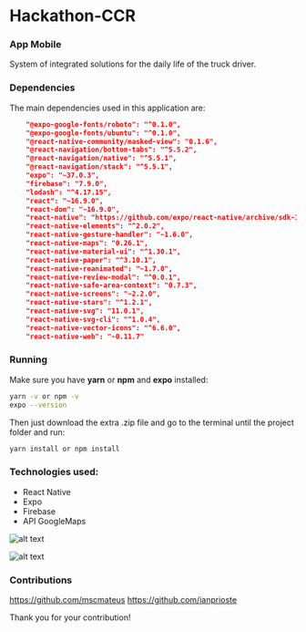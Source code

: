 # Hackathon-CCR

### App Mobile

System of integrated solutions for the daily life of the truck driver.

### Dependencies

The main dependencies used in this application are:

``` json
    "@expo-google-fonts/roboto": "^0.1.0",
    "@expo-google-fonts/ubuntu": "^0.1.0",
    "@react-native-community/masked-view": "0.1.6",
    "@react-navigation/bottom-tabs": "^5.5.2",
    "@react-navigation/native": "^5.5.1",
    "@react-navigation/stack": "^5.5.1",
    "expo": "~37.0.3",
    "firebase": "7.9.0",
    "lodash": "^4.17.15",
    "react": "~16.9.0",
    "react-dom": "~16.9.0",
    "react-native": "https://github.com/expo/react-native/archive/sdk-37.0.1.tar.gz",
    "react-native-elements": "^2.0.2",
    "react-native-gesture-handler": "~1.6.0",
    "react-native-maps": "0.26.1",
    "react-native-material-ui": "^1.30.1",
    "react-native-paper": "^3.10.1",
    "react-native-reanimated": "~1.7.0",
    "react-native-review-modal": "^0.0.1",
    "react-native-safe-area-context": "0.7.3",
    "react-native-screens": "~2.2.0",
    "react-native-stars": "^1.2.1",
    "react-native-svg": "11.0.1",
    "react-native-svg-cli": "^1.0.4",
    "react-native-vector-icons": "^6.6.0",
    "react-native-web": "~0.11.7"
```

### Running

Make sure you have **yarn** or **npm** and **expo** installed:
``` bash
yarn -v or npm -v
expo --version
```

Then just download the extra .zip file and go to the terminal until the project folder and run:
``` bash
yarn install or npm install
```

### Technologies used:

* React Native
* Expo
* Firebase
* API GoogleMaps


![alt text](https://i.ibb.co/S6yKh99/git1.png)

![alt text](https://i.ibb.co/0FNykhx/git2.png)

### Contributions

https://github.com/mscmateus
https://github.com/ianprioste

Thank you for your contribution!
